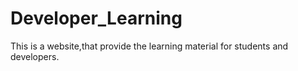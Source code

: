 # Developer_Learning
This is a website,that provide the learning material for students and developers.
